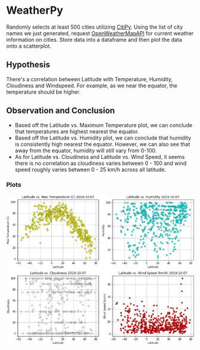 # WeatherPy

Randomly selects at least 500 cities utilizing [CitiPy](https://github.com/wingchen/citipy). Using the list of city names we just generated, request [OpenWeatherMapAPI](https://openweathermap.org/api) for current weather information on cities. Store data into a dataframe and then plot the data onto a scatterplot.

## Hypothesis
There's a correlation between Latitude with Temperature, Humidity, Cloudiness and Windspeed. For example, as we near the equator, the temperature should be higher.

## Observation and Conclusion
* Based off the Latitude vs. Maximum Temperature plot, we can conclude that temperatures are highest nearest the equator.
* Based off the Latitude vs. Humidity plot, we can conclude that humidity is consistently high nearest the equator. However, we can also see that away from the equator, humidity will still vary from 0-100.
* As for Latitude vs. Cloudiness and Latitude vs. Wind Speed, it seems there is no correlation as cloudiness varies between 0 - 100 and wind speed roughly varies between 0 - 25 km/h across all latitude.

### Plots
![Plot](./latitude_plots_2019-10-07.png)
